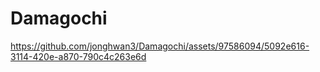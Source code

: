 # Damagochi




https://github.com/jonghwan3/Damagochi/assets/97586094/5092e616-3114-420e-a870-790c4c263e6d

